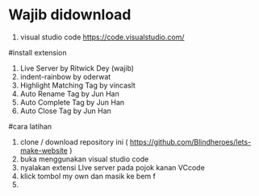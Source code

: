 # Wajib didownload
1.  visual studio code https://code.visualstudio.com/

#install extension
1. Live Server by Ritwick Dey (wajib)
2. indent-rainbow by oderwat
3. Highlight Matching Tag by vincaslt
4. Auto Rename Tag by Jun Han
5. Auto Complete Tag by Jun Han
6. Auto Close Tag by Jun Han

#cara latihan
1. clone / download repository ini ( https://github.com/Blindheroes/lets-make-website )
2. buka menggunakan visual studio code
3. nyalakan extensi LIve server pada pojok kanan VCcode
4. klick tombol my own dan masik ke bem f
5. 
